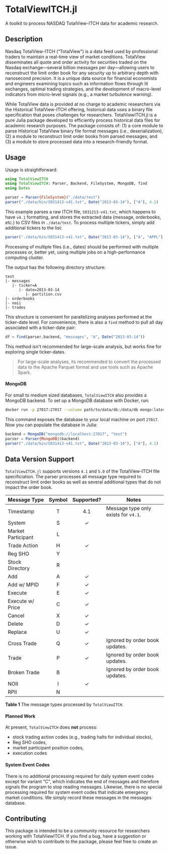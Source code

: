 # TotalViewITCH.jl
A toolkit to process NASDAQ TotalView-ITCH data for academic research.

## Description
Nasdaq TotalView-ITCH (“TotalView”) is a data feed used by professional traders to maintain a real-time view of market conditions. TotalView disseminates all quote and order activity for securities traded on the Nasdaq exchange—several billion messages per day—allowing users to reconstruct the limit order book for any security up to arbitrary depth with nanosecond precision. It is a unique data source for financial economists and engineers examining topics such as information flows through lit exchanges, optimal trading strategies, and the development of macro-level indicators from micro-level signals (e.g., a market turbulence warning).

While TotalView data is provided at no charge to academic researchers via the Historical TotalView-ITCH offering, historical data uses a binary file specification that poses challenges for researchers. TotalViewITCH.jl is a pure Julia package developed to efficiently process historical data files for academic research purposes. The package consists of: (1) a core module to parse Historical TotalView binary file format messages (i.e., deserialization), (2) a module to reconstruct limit order books from parsed messages, and (3) a module to store processed data into a research-friendly format.

## Usage
Usage is straightforward:
```julia
using TotalViewITCH
using TotalViewITCH: Parser, Backend, FileSystem, MongoDB, find
using Dates

parser = Parser{FileSystem}("./data/test")
parser("./data/bin/S031413-v41.txt", Date("2013-03-14"), ["A"], 4.1)
```
This example parses a raw ITCH file, `S031213-v41.txt`, which happens to have
`v4.1` formatting, and stores the extracted data (message, orderbooks, etc.) to
CSV files in `./data/test`. To process multiple tickers, simply add additional
tickers to the list:
```julia
parser("./data/bin/S031413-v41.txt", Date("2013-03-14"), ["A", "APPL"], 4.1)
```
Processing of multiple files (i.e., dates) should be performed with multiple
processes or, better yet, using multiple jobs on a high-performance computing
cluster.

The output has the following directory structure:
```
test
|- messages
   |- ticker=A
      |- date=2013-03-14
         |- partition.csv
|- orderbooks
|- noii
|- trades
```
This structure is convenient for parallelizing analyses performed at the
ticker-date level. For convenience, there is also a `find` method to pull all
day associated with a ticker-date pair:
```julia
df = find(parser.backend, "messages", "A", Date("2013-03-14"))
```
This method isn't recommended for large-scale analysis, but works fine for
exploring single ticker-dates.

> For large-scale analyses, its recommended to convert the processed data to
> the Apache Parquet format and use tools such as Apache Spark.

#### MongoDB
For small to medium sized databases, `TotalViewITCH` also provides a MongoDB
backend. To set up a MongoDB database with Docker, run:
```bash
docker run -p 27017:27017 --volume path/to/data/db:/data/db mongo:latest
```
This command exposes the database to your local machine on port `27017`. Now you
can populate the database in Julia:
```julia
backend = MongoDB("mongodb://localhost:27017", "test")
parser = Parser{MongoDB}(backend)
parser("./data/bin/S031413-v41.txt", Date("2013-03-14"), ["A"], 4.1)
```

## Data Version Support
`TotalViewITCH.jl` supports versions `4.1` and `5.0` of the TotalView-ITCH file
specificiation. The parser processes all message type required to reconstruct
limit order books as well as several additional types that do not impact the
order book.

| Message Type       | Symbol | Supported? | Notes                                 |
| ------------------ | :----: | :--------: | ------------------------------------- |
| Timestamp          | T      | 4.1        | Message type only exists for `v4.1`.  |
| System             | S      | ✓          |                                       |
| Market Participant | L      |            |                                       |
| Trade Action       | H      | ✓          |                                       |
| Reg SHO            | Y      |            |                                       |
| Stock Directory    | R      |            |                                       |
| Add                | A      | ✓          |                                       |
| Add w/ MPID        | F      | ✓          |                                       |
| Execute            | E      | ✓          |                                       |
| Execute w/ Price   | C      | ✓          |                                       |
| Cancel             | X      | ✓          |                                       |
| Delete             | D      | ✓          |                                       |
| Replace            | U      | ✓          |                                       |
| Cross Trade        | Q      | ✓          | Ignored by order book updates.        |
| Trade              | P      | ✓          | Ignored by order book updates.        |
| Broken Trade       | B      |            | Ignored by order book updates.        |
| NOII               | I      | ✓          |                                       |
| RPII               | N      |            |                                       |

**Table 1** The message types processed by `TotalViewITCH`.

#### Planned Work
At present, `TotalViewITCH` does **not** process:
- stock trading action codes (e.g., trading halts for individual stocks),
- Reg SHO codes,
- market participant position codes,
- execution codes

#### System Event Codes
There is no additional processing required for daily system event codes except for variant "C", which indicates the end of messages and therefore signals the program to stop reading messages. Likewise, there is no special processing required for system event codes that indicate emergency market conditions. We simply record these messages in the messages database.

<!-- #### Stock Trading Action Codes
- I don't know what should be done about these codes. E.g. if a stock is halted or paused, then does Nasdaq disseminate messages for that stock (that need to be ignored until resumption)? In that case, I can simply record the message. Otherwise, I have to hold onto incoming messages for that stock until resumption and then run order book updates on the backlog before processing new messages.

#### Reg SHO Codes
- No idea...

#### Market Participant Position Codes
- These can simply be recorded. They have no impact on the order book.

#### Execution Codes
- The printable code ('Y' or 'N') has no effect on order book updates, but should be recorded in the database for volume calculations. -->

## Contributing
This package is intended to be a community resource for researchers working with
TotalViewITCH. If you find a bug, have a suggestion or otherwise wish to
contribute to the package, please feel free to create an issue.
